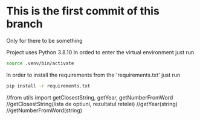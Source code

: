 # This is the first commit of this branch

Only for there to be something

Project uses Python 3.8.10
In orded to enter the virtual environment just run
```bash
source .venv/bin/activate
```

In order to install the requirements from the 'requirements.txt' just run

```bash
pip install -r requirements.txt
```

//from utils import getClosestString, getYear, getNumberFromWord
//getClosestString(lista de optiuni, rezultatul retelei)
//getYear(string)
//getNumberFromWord(string)

